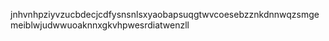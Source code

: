 jnhvnhpziyvzucbdecjcdfysnsnlsxyaobapsuqgtwvcoesebzznkdnnwqzsmgemeiblwjudwwuoaknnxgkvhpwesrdiatwenzll